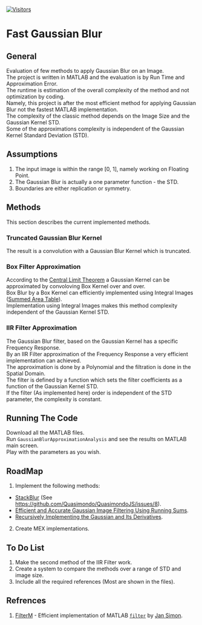 [![Visitors](https://hits.seeyoufarm.com/api/count/incr/badge.svg?url=https%3A%2F%2Fgithub.com%2FRoyiAvital%2FStackExchangeCodes&count_bg=%2379C83D&title_bg=%23555555&icon=&icon_color=%23E7E7E7&title=Visitors+%28Daily+%2F+Total%29&edge_flat=false)](https://github.com/RoyiAvital/FastGuassianBlur)

# Fast Gaussian Blur

## General
Evaluation of few methods to apply Gaussian Blur on an Image.  
The project is written in MATLAB and the evaluation is by Run Time and Approximation Error.  
The runtime is estimation of the overall complexity of the method and not optimization by coding.  
Namely, this project is after the most efficient method for applying Gaussian Blur not the fastest MATLAB implementation.  
The complexity of the classic method depends on the Image Size and the Gaussian Kernel STD.  
Some of the approximations complexity is independent of the Gaussian Kernel Standard Deviation (STD).

## Assumptions
 1. The input image is within the range [0, 1], namely working on Floating Point.
 2. The Gaussian Blur is actually a one parameter function - the STD.
 3. Boundaries are either replication or symmetry.

## Methods
This section describes the current implemented methods.

### Truncated Gaussian Blur Kernel
The result is a convolution with a Gaussian Blur Kernel which is truncated.

### Box Filter Approximation
According to the [Central Limit Theorem][1] a Gaussian Kernel can be approximated by convoloving Box Kernel over and over.  
Box Blur by a Box Kernel can efficiently implemented using Integral Images ([Summed Area Table][2]).  
Implementation using Integral Images makes this method complexity independent of the Gaussian Kernel STD.  

### IIR Filter Approximation
The Gaussian Blur filter, based on the Gaussian Kernel has a specific Frequency Response.  
By an IIR Filter approximation of the Frequency Response a very efficient implementation can achieved.  
The approximation is done by a Polynomial and the filtration is done in the Spatial Domain.  
The filter is defined by a function which sets the filter coefficients as a function of the Gaussian Kernel STD.  
If the filter (As implemented here) order is independent of the STD parameter, the complexity is constant.  

## Running The Code
Download all the MATLAB files.  
Run `GaussianBlurApproximationAnalysis` and see the results on MATLAB main screen.  
Play with the parameters as you wish.

## RoadMap
 1. Implement the following methods:
  - [StackBlur][6] (See https://github.com/Quasimondo/QuasimondoJS/issues/8).
  - [Efficient and Accurate Gaussian Image Filtering Using Running Sums][7].
  - [Recursively Implementing the Gaussian and Its Derivatives][8].
 2. Create MEX implementations.

## To Do List
 1. Make the second method of the IIR Filter work.
 2. Create a system to compare the methods over a range of STD and image size.
 3. Include all the required references (Most are shown in the files).

## Refrences
 1. [FilterM][3] - Efficient implementation of MATLAB [`filter`][4] by [Jan Simon][5].

  [1]: http://en.wikipedia.org/wiki/Central_limit_theorem
  [2]: http://en.wikipedia.org/wiki/Summed_area_table
  [3]: http://www.mathworks.com/matlabcentral/fileexchange/32261-filterm
  [4]: http://www.mathworks.com/help/matlab/ref/filter.html
  [5]: http://www.mathworks.com/matlabcentral/profile/authors/869888-jan-simon
  [6]: http://www.quasimondo.com/StackBlurForCanvas/StackBlurDemo.html
  [7]: http://arxiv.org/abs/1107.4958
  [8]: https://hal.inria.fr/inria-00074778/en/
